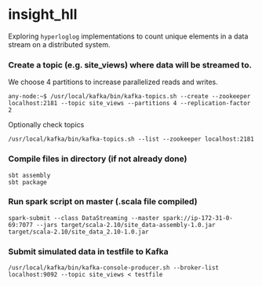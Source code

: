 # insight_hll

Exploring `hyperloglog` implementations to count unique elements in a data stream on a distributed system.

### Create a topic (e.g. site_views) where data will be streamed to.
We choose 4 partitions to increase parallelized reads and writes.
```
any-node:~$ /usr/local/kafka/bin/kafka-topics.sh --create --zookeeper localhost:2181 --topic site_views --partitions 4 --replication-factor 2
```
Optionally check topics
```
/usr/local/kafka/bin/kafka-topics.sh --list --zookeeper localhost:2181
```

### Compile files in directory (if not already done)
```
sbt assembly
sbt package
```

### Run spark script on master (.scala file compiled)
```
spark-submit --class DataStreaming --master spark://ip-172-31-0-69:7077 --jars target/scala-2.10/site_data-assembly-1.0.jar target/scala-2.10/site_data_2.10-1.0.jar
```

### Submit simulated data in testfile to Kafka
```
/usr/local/kafka/bin/kafka-console-producer.sh --broker-list localhost:9092 --topic site_views < testfile
```
